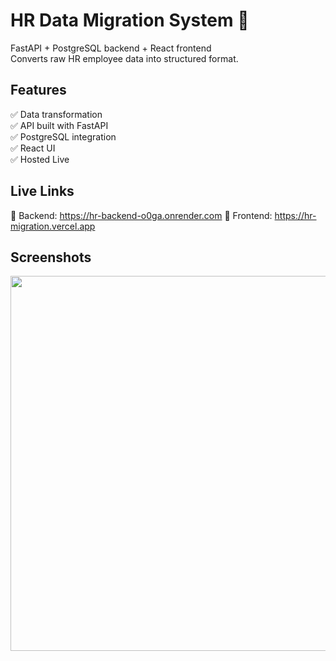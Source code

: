 # HR Data Migration System 🧠

FastAPI + PostgreSQL backend + React frontend  
Converts raw HR employee data into structured format.

## Features
✅ Data transformation  
✅ API built with FastAPI  
✅ PostgreSQL integration  
✅ React UI  
✅ Hosted Live

## Live Links
🔗 Backend: https://hr-backend-o0ga.onrender.com
🔗 Frontend: https://hr-migration.vercel.app

## Screenshots
<img src="./screenshots/dashboard.png" width="600" />
